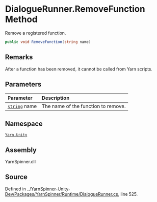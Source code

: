 # DialogueRunner.RemoveFunction Method

Remove a registered function.


```csharp
public void RemoveFunction(string name)
```
## Remarks

After a function has been removed, it cannot be called from
Yarn scripts.


## Parameters
|Parameter|Description|
|:---|:---|
|[`string`](https://docs.microsoft.com/dotnet/api/System.String) name|The name of the function to remove.|


## Namespace
[`Yarn.Unity`](/api/csharp/yarn.unity/README.md)

## Assembly
YarnSpinner.dll

## Source
Defined in [../YarnSpinner-Unity-Dev/Packages/YarnSpinner/Runtime/DialogueRunner.cs](https://github.com/YarnSpinnerTool/YarnSpinner-Unity//blob/develop/Runtime/DialogueRunner.cs#L525), line 525.
